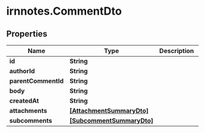 # irnnotes.CommentDto

## Properties

Name | Type | Description | Notes
------------ | ------------- | ------------- | -------------
**id** | **String** |  | [optional] 
**authorId** | **String** |  | [optional] 
**parentCommentId** | **String** |  | [optional] 
**body** | **String** |  | [optional] 
**createdAt** | **String** |  | [optional] 
**attachments** | [**[AttachmentSummaryDto]**](AttachmentSummaryDto.md) |  | [optional] 
**subcomments** | [**[SubcommentSummaryDto]**](SubcommentSummaryDto.md) |  | [optional] 


